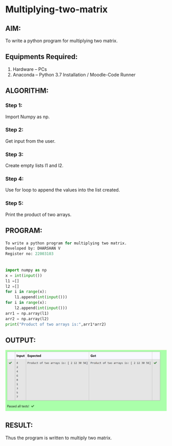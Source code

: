 # Multiplying-two-matrix

## AIM:
To write a python program for multiplying two matrix.


## Equipments Required:
1. Hardware – PCs
2. Anaconda – Python 3.7 Installation / Moodle-Code Runner


## ALGORITHM:

### Step 1:

Import Numpy as np.
### Step 2:

Get input from the user.
### Step 3:

Create empty lists l1 and l2.
### Step 4:

Use for loop to append the values into the list created.
### Step 5:

Print the product of two arrays.

## PROGRAM:

```python
To write a python program for multiplying two matrix.
Developed by: DHARSHAN V
Register no: 22003103


import numpy as np
x = int(input())
l1 =[]
l2 =[]
for i in range(x):
    l1.append(int(input()))
for i in range(x):
    l2.append(int(input()))
arr1 = np.array(l1)
arr2 = np.array(l2)
print("Product of two arrays is:",arr1*arr2)

```

## OUTPUT:
![output](/output.png)

## RESULT:
Thus the program is written to multiply two matrix.

